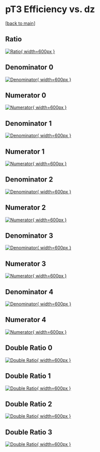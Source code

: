 # pT3 Efficiency vs. dz

[[back to main](./)]



## Ratio

[![Ratio](../mtv/var/pT3_base_0_-1_eff_dz.png){ width=600px }](../mtv/var/pT3_base_0_-1_eff_dz.pdf)

## Denominator 0

[![Denominator](../mtv/den/pT3_base_0_-1_eff_dz_den0.png){ width=600px }](../mtv/den/pT3_base_0_-1_eff_dz_den0.pdf)

## Numerator 0

[![Numerator](../mtv/num/pT3_base_0_-1_eff_dz_num0.png){ width=600px }](../mtv/num/pT3_base_0_-1_eff_dz_num0.pdf)

## Denominator 1

[![Denominator](../mtv/den/pT3_base_0_-1_eff_dz_den1.png){ width=600px }](../mtv/den/pT3_base_0_-1_eff_dz_den1.pdf)

## Numerator 1

[![Numerator](../mtv/num/pT3_base_0_-1_eff_dz_num1.png){ width=600px }](../mtv/num/pT3_base_0_-1_eff_dz_num1.pdf)

## Denominator 2

[![Denominator](../mtv/den/pT3_base_0_-1_eff_dz_den2.png){ width=600px }](../mtv/den/pT3_base_0_-1_eff_dz_den2.pdf)

## Numerator 2

[![Numerator](../mtv/num/pT3_base_0_-1_eff_dz_num2.png){ width=600px }](../mtv/num/pT3_base_0_-1_eff_dz_num2.pdf)

## Denominator 3

[![Denominator](../mtv/den/pT3_base_0_-1_eff_dz_den3.png){ width=600px }](../mtv/den/pT3_base_0_-1_eff_dz_den3.pdf)

## Numerator 3

[![Numerator](../mtv/num/pT3_base_0_-1_eff_dz_num3.png){ width=600px }](../mtv/num/pT3_base_0_-1_eff_dz_num3.pdf)

## Denominator 4

[![Denominator](../mtv/den/pT3_base_0_-1_eff_dz_den4.png){ width=600px }](../mtv/den/pT3_base_0_-1_eff_dz_den4.pdf)

## Numerator 4

[![Numerator](../mtv/num/pT3_base_0_-1_eff_dz_num4.png){ width=600px }](../mtv/num/pT3_base_0_-1_eff_dz_num4.pdf)

## Double Ratio 0

[![Double Ratio](../mtv/ratio/pT3_base_0_-1_eff_dz_ratio0.png){ width=600px }](../mtv/ratio/pT3_base_0_-1_eff_dz_ratio0.pdf)

## Double Ratio 1

[![Double Ratio](../mtv/ratio/pT3_base_0_-1_eff_dz_ratio1.png){ width=600px }](../mtv/ratio/pT3_base_0_-1_eff_dz_ratio1.pdf)

## Double Ratio 2

[![Double Ratio](../mtv/ratio/pT3_base_0_-1_eff_dz_ratio2.png){ width=600px }](../mtv/ratio/pT3_base_0_-1_eff_dz_ratio2.pdf)

## Double Ratio 3

[![Double Ratio](../mtv/ratio/pT3_base_0_-1_eff_dz_ratio3.png){ width=600px }](../mtv/ratio/pT3_base_0_-1_eff_dz_ratio3.pdf)

